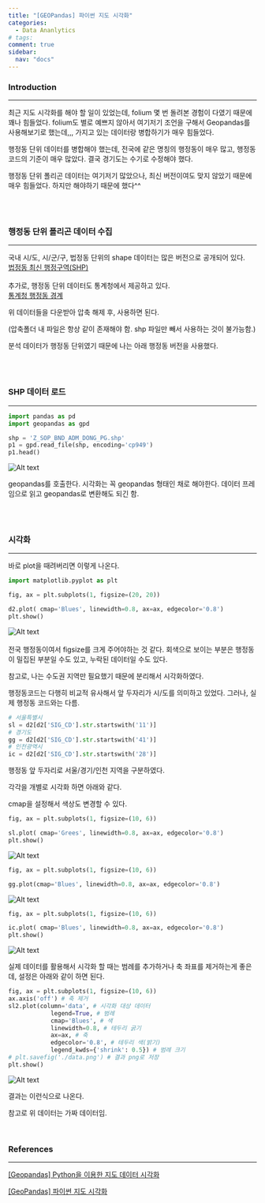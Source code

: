 ```yaml
---
title: "[GEOPandas] 파이썬 지도 시각화"
categories:
  - Data Ananlytics
# tags:
comment: true
sidebar:
  nav: "docs"
---
```


### Introduction
--- 
최근 지도 시각화를 해야 할 일이 있었는데, folium 몇 번 돌려본 경험이 다였기 때문에 꽤나 힘들었다. folium도 별로 예쁘지 않아서 여기저기 조언을 구해서 Geopandas를 사용해보기로 했는데,,, 가지고 있는 데이터랑 병합하기가 매우 힘들었다. 

행정동 단위 데이터를 병합해야 했는데, 전국에 같은 명칭의 행정동이 매우 많고, 행정동 코드의 기준이 매우 많았다. 결국 경기도는 수기로 수정해야 했다.

행정동 단위 폴리곤 데이터는 여기저기 많았으나, 최신 버전이여도 맞지 않았기 때문에 매우 힘들었다. 하지만 해야하기 때문에 했다^^

  
<br><br>

### 행정동 단위 폴리곤 데이터 수집
--- 

국내 시/도, 시/군/구, 법정동 단위의 shape 데이터는 많은 버전으로 공개되어 있다. 
<br>
[법정동 최신 행정구역(SHP)](http://www.gisdeveloper.co.kr/?p=2332)
<br><br>
추가로, 행정동 단위 데이터도 통계청에서 제공하고 있다. <br>
[통계청 행정동 경계](http://data.nsdi.go.kr/dataset/20171206ds00001)

위 데이터들을 다운받아 압축 해제 후, 사용하면 된다.

(압축폴더 내 파일은 항상 같이 존재해야 함. shp 파일만 빼서 사용하는 것이 불가능함.)

분석 데이터가 행정동 단위였기 때문에 나는 아래 행정동 버전을 사용했다.

<br><br>

### SHP 데이터 로드
--- 

```python
import pandas as pd
import geopandas as gpd

shp = 'Z_SOP_BND_ADM_DONG_PG.shp' 
p1 = gpd.read_file(shp, encoding='cp949')
p1.head()
```

![Alt text](image.png)

geopandas를 호출한다. 시각화는 꼭 geopandas 형태인 채로 해야한다. 데이터 프레임으로 읽고 geopandas로 변환해도 되긴 함.  

<br><br>


### 시각화
---
바로 plot을 때려버리면 이렇게 나온다.
```python
import matplotlib.pyplot as plt

fig, ax = plt.subplots(1, figsize=(20, 20))

d2.plot( cmap='Blues', linewidth=0.8, ax=ax, edgecolor='0.8')
plt.show()
```
![Alt text](image-1.png)
<br><br>
전국 행정동이여서 figsize를 크게 주어야하는 것 같다. 회색으로 보이는 부분은 행정동이 밀집된 부분일 수도 있고, 누락된 데이터일 수도 있다. 



참고로, 나는 수도권 지역만 필요했기 때문에 분리해서 시각화하였다. 

행정동코드는 다행히 비교적 유사해서 앞 두자리가 시/도를 의미하고 있었다. 그러나, 실제 행정동 코드와는 다름.

```python
# 서울특별시
sl = d2[d2['SIG_CD'].str.startswith('11')]
# 경기도
gg = d2[d2['SIG_CD'].str.startswith('41')]
# 인천광역시
ic = d2[d2['SIG_CD'].str.startswith('28')]
```

행정동 앞 두자리로 서울/경기/인천 지역을 구분하였다.

각각을 개별로 시각화 하면 아래와 같다.

cmap을 설정해서 색상도 변경할 수 있다.


```python
fig, ax = plt.subplots(1, figsize=(10, 6))

sl.plot( cmap='Grees', linewidth=0.8, ax=ax, edgecolor='0.8')
plt.show()
```
![Alt text](image-2.png)


```python
fig, ax = plt.subplots(1, figsize=(10, 6))

gg.plot(cmap='Blues', linewidth=0.8, ax=ax, edgecolor='0.8')
```
![Alt text](image-3.png)

```python
fig, ax = plt.subplots(1, figsize=(10, 6))

ic.plot( cmap='Blues', linewidth=0.8, ax=ax, edgecolor='0.8')
plt.show()
```
![Alt text](image-4.png)




실제 데이터를 활용해서 시각화 할 때는 범례를 추가하거나 축 좌표를 제거하는게 좋은데, 설정은 아래와 같이 하면 된다.

```python
fig, ax = plt.subplots(1, figsize=(10, 6))
ax.axis('off') # 축 제거
sl2.plot(column='data', # 시각화 대상 데이터
            legend=True, # 범례
            cmap='Blues', # 색
            linewidth=0.8, # 테두리 굵기
            ax=ax, # 축
            edgecolor='0.8', # 테두리 색(밝기)
            legend_kwds={'shrink': 0.5}) # 범례 크기
# plt.savefig('./data.png') # 결과 png로 저장
plt.show()
```
![Alt text](image-5.png)


결과는 이런식으로 나온다.

참고로 위 데이터는 가짜 데이터임.

<br>




### References
--- 
[[Geopandas] Python을 이용한 지도 데이터 시각화](!https://yoonseul.tistory.com/8)

[[GeoPandas] 파이썬 지도 시각화](https://f7project.tistory.com/425)


<br><br>